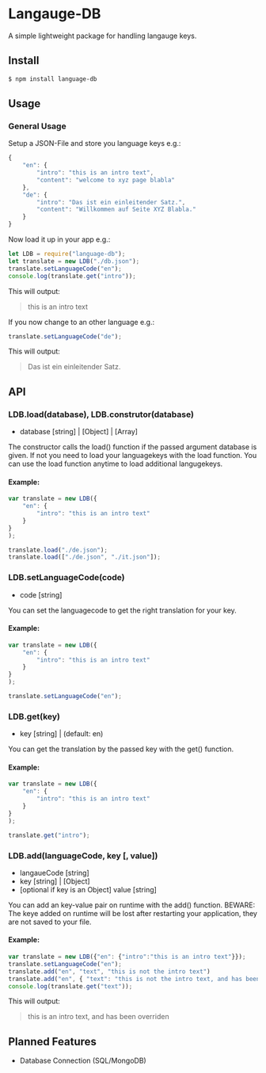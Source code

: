 # Langauge-DB

A simple lightweight package for handling langauge keys.


## Install


```bash
$ npm install language-db
```

## Usage

### General Usage

Setup a JSON-File and store you language keys e.g.:


```javascript
{
	"en": {
	    "intro": "this is an intro text",
		"content": "welcome to xyz page blabla"
	},
	"de": {
	    "intro": "Das ist ein einleitender Satz.",
		"content": "Willkommen auf Seite XYZ Blabla."
	}
}

```

Now load it up in your app e.g.:

```javascript
let LDB = require("language-db");
let translate = new LDB("./db.json");
translate.setLanguageCode("en");
console.log(translate.get("intro"));
```
This will output:
> this is an intro text

If you now change to an other language e.g.:

```javascript
translate.setLanguageCode("de");
```
This will output:
> Das ist ein einleitender Satz.

## API

### LDB.load(database), LDB.construtor(database)
* database [string] | [Object] | [Array]

The constructor calls the load() function if the passed argument database is given. If not you need to load your languagekeys with the load function.
You can use the load function anytime to load additional langugekeys.

#### Example:


```javascript
var translate = new LDB({
    "en": {
        "intro": "this is an intro text"
    }
}
);

translate.load("./de.json");
translate.load(["./de.json", "./it.json"]);
```

### LDB.setLanguageCode(code)
* code [string]

You can set the languagecode to get the right translation for your key.

#### Example:


```javascript
var translate = new LDB({
    "en": {
        "intro": "this is an intro text"
    }
}
);

translate.setLanguageCode("en");
```

### LDB.get(key)
* key [string] | (default: en)

You can get the translation by the passed key with the get() function.

#### Example:


```javascript
var translate = new LDB({
    "en": {
        "intro": "this is an intro text"
    }
}
);

translate.get("intro");
```

### LDB.add(languageCode, key [, value])
* langaueCode [string]
* key [string] | [Object]
* [optional if key is an Object] value [string]

You can add an key-value pair on runtime with the add() function. BEWARE: The keye added on runtime will be lost after restarting your application, they are not saved to your file.

#### Example:


```javascript
var translate = new LDB({"en": {"intro":"this is an intro text"}});
translate.setLanguageCode("en");
translate.add("en", "text", "this is not the intro text")
translate.add("en", { "text": "this is not the intro text, and has been overriden" })
console.log(translate.get("text"));
```
This will output:
> this is an intro text, and has been overriden


## Planned Features

* Database Connection (SQL/MongoDB)
